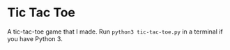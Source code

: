 # Tic Tac Toe
A tic-tac-toe game that I made. Run `python3 tic-tac-toe.py` in a terminal if you have Python 3.
